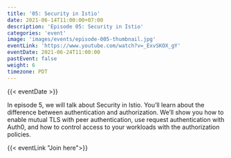 ```yaml
---
title: '05: Security in Istio'
date: 2021-06-14T11:00:00+07:00
description: 'Episode 05: Security in Istio'
categories: 'event'
image: 'images/events/episode-005-thumbnail.jpg'
eventLink: 'https://www.youtube.com/watch?v=_ExvSKOX_gY'
eventDate: 2021-06-24T11:00:00
pastEvent: false
weight: 6
timezone: PDT
---
```


{{< eventDate >}}

In episode 5, we will talk about Security in Istio. You’ll learn about the difference between authentication and authorization. We’ll show you how to enable mutual TLS with peer authentication, use request authentication with Auth0, and how to control access to your workloads with the authorization policies.

{{< eventLink "Join here">}}

